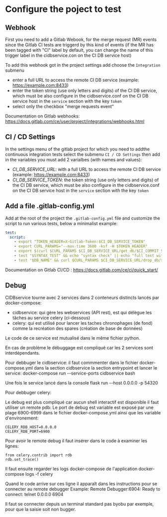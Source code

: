 # Configure the poject to test

## Webhook

First you need to add a Gitlab Webook, for the merge request (MR) events since the Gitlab CI tests are triggerd by this kind of events (if the MR has been tagged with "CI" label by default, you can change the name of this trigger label in the cidbservice.con on the CI DB service host)

To add this webhook got in the project settings add choose the `Integration` submenu
- enter a full URL to access the remote CI DB service (example: https://example.com:8433)
- enter the token string (use only letters and digits) of the CI DB service, which must be also configure in the cidbservice.conf on the CI DB service host in the `service` section with the key `token`
- select only the checkbox "merge requests event" 

Documentation on Gitlab webhooks: https://docs.gitlab.com/ce/user/project/integrations/webhooks.html

## CI / CD Settings
In the settings menu of the gitlab project for which you need to addthe continuous integration tests select the submenu `CI / CD Settings` then add in the variables you must add 2 varialbes (with names and values):

- *CI_DB_SERVICE_URL*: with a full URL to access the remote CI DB service (example: https://example.com:8433)
- *CI_DB_SERVICE_TOKEN*: the token string (use only letters and digits) of the CI DB service, which must be also configure in the cidbservice.conf on the CI DB service host in the `service` section with the key `token`

## Add a file .gitlab-config.yml

Add at the root of the project the `.gitlab-config.yml` file and customize the script to run various tests, below a minimalist example:

````yaml
test:
  script:
    - export "TOKEN_HEADER=X-Gitlab-Token:$CI_DB_SERVICE_TOKEN"
    - export CURL_PARAMS="--max-time 3600 -ksf -H $TOKEN_HEADER"
    - export $(curl $CURL_PARAMS $CI_DB_SERVICE_URL/get_db/$CI_COMMIT_SHA || echo SYNTAX_TEST=1)
    - test "$SYNTAX_TEST" && echo "syntax check" || echo "full test with db $DB_NAME"
    - test "$DB_NAME" && curl $CURL_PARAMS $CI_DB_SERVICE_URL/drop_db/$DB_NAME
````

Documentation on Gitlab CI/CD : https://docs.gitlab.com/ce/ci/quick_start/

## Debug

CIDBservice tourne avec 2 services dans 2 conteneurs distincts lancés par docker-compose:
- cidbservice: qui gère les webservices (API rest), est qui délègue les tâches au service celery (ci-dessous)
- celery: qui est utilisé pour lancer les taches chronophages (de fond) comme la recréation des spares (création de base de données)

Le code de ce service est mutualisé dans le même fichier python.

En cas de problème le débuggage est compliqué car les 2 services sont interdépendants.

Pour debbuger le cidbservice:
il faut commmenter dans le fichier docker-compose.yml dans la section cidbservice la section entrypoint
et lancer le service:
docker-compose run --service-ports cidbservice bash

Une fois le service lancé dans la console 
flask run --host 0.0.0.0 -p 54320

Pour debbuger celery:

Le debug est plus compliqué car aucun shell interactif est disponible
il faut utiliser un remote pdb:
Le port de debug est variable est exposé par une plage 6900-6999 dans le fichier docker-compose.yml
ainsi que les variable d'environement:
```
CELERY_RDB_HOST=0.0.0.0
CELERY_RDB_PORT=6900
```

Pour avoir le remote debug il faut insérer dans le code à examiner les lignes:
```
from celery.contrib import rdb
rdb.set_trace()
```

Il faut ensuite regarder les logs docker-compose de l'application
docker-compose logs -f celery

Quand le code arrive sur ces ligne il apparaît dans les instructions pour se connecter au remote debugger
Example:
Remote Debugger:6904: Ready to connect: telnet 0.0.0.0 6904

Il faut se connecter depuis un terminal standard pas byobu par exemple, pour que la saisie soit non bugger.
